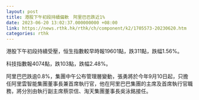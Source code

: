 ```yaml
---
layout: post
title: 港股下午初段持續偏軟　阿里巴巴跌近1%
date: 2023-06-20 13:02:37.000000000 +08:00
link: https://news.rthk.hk/rthk/ch/component/k2/1705573-20230620.htm
categories: rthk
---
```


港股下午初段持續受壓，恒生指數較早時報19601點，跌311點，跌幅1.56%。

科技指數報4074點，跌103點，跌幅2.48%。

阿里巴巴跌逾0.8%，集團中午公布管理層變動，張勇將於今年9月10日起，只擔任阿里雲智能集團董事長兼首席執行官，他在阿里巴巴集團的主席及首席執行官職務，將分別由執行副主席蔡崇信、淘天集團董事長吳泳銘接任。
